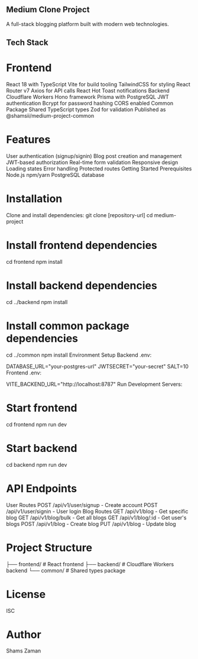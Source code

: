 ## Medium Clone Project
A full-stack blogging platform built with modern web technologies.

## Tech Stack
# Frontend
React 18 with TypeScript
Vite for build tooling
TailwindCSS for styling
React Router v7
Axios for API calls
React Hot Toast notifications
Backend
Cloudflare Workers
Hono framework
Prisma with PostgreSQL
JWT authentication
Bcrypt for password hashing
CORS enabled
Common Package
Shared TypeScript types
Zod for validation
Published as @shamsii/medium-project-common

# Features
User authentication (signup/signin)
Blog post creation and management
JWT-based authorization
Real-time form validation
Responsive design
Loading states
Error handling
Protected routes
Getting Started
Prerequisites
Node.js
npm/yarn
PostgreSQL database

# Installation
Clone and install dependencies:
git clone [repository-url]
cd medium-project

# Install frontend dependencies
cd frontend
npm install

# Install backend dependencies
cd ../backend
npm install

# Install common package dependencies
cd ../common
npm install
Environment Setup
Backend .env:

DATABASE_URL="your-postgres-url"
JWTSECRET="your-secret"
SALT=10
Frontend .env:

VITE_BACKEND_URL="http://localhost:8787"
Run Development Servers:
# Start frontend
cd frontend
npm run dev

# Start backend
cd backend
npm run dev

# API Endpoints
User Routes
POST /api/v1/user/signup - Create account
POST /api/v1/user/signin - User login
Blog Routes
GET /api/v1/blog - Get specific blog
GET /api/v1/blog/bulk - Get all blogs
GET /api/v1/blog/:id - Get user's blogs
POST /api/v1/blog - Create blog
PUT /api/v1/blog - Update blog


# Project Structure
├── frontend/          # React frontend
├── backend/           # Cloudflare Workers backend
└── common/           # Shared types package

# License
ISC

# Author
Shams Zaman

